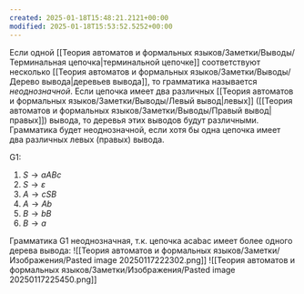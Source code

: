```yaml
---
created: 2025-01-18T15:48:21.2121+00:00
modified: 2025-01-18T15:53:52.5252+00:00
---
```

Если одной [[Теория автоматов и формальных языков/Заметки/Выводы/Терминальная цепочка|терминальной цепочке]] соответствуют несколько [[Теория автоматов и формальных языков/Заметки/Выводы/Дерево вывода|деревьев вывода]], то грамматика называется *неоднозначной*. Если цепочка имеет два различных [[Теория автоматов и формальных языков/Заметки/Выводы/Левый вывод|левых]] ([[Теория автоматов и формальных языков/Заметки/Выводы/Правый вывод|правых]]) вывода, то деревья этих выводов будут различными. Грамматика будет неоднозначной, если хотя бы одна цепочка имеет два различных левых (правых) вывода.

G1:
1. $S → aABc$ 
2. $S → \varepsilon$
3. $A → cSB$ 
4. $A → Ab$
5. $B → bB$ 
6. $B → a$

Грамматика G1 неоднозначная, т.к. цепочка acabac имеет более одного дерева вывода:
![[Теория автоматов и формальных языков/Заметки/Изображения/Pasted image 20250117222302.png]]
![[Теория автоматов и формальных языков/Заметки/Изображения/Pasted image 20250117225450.png]]